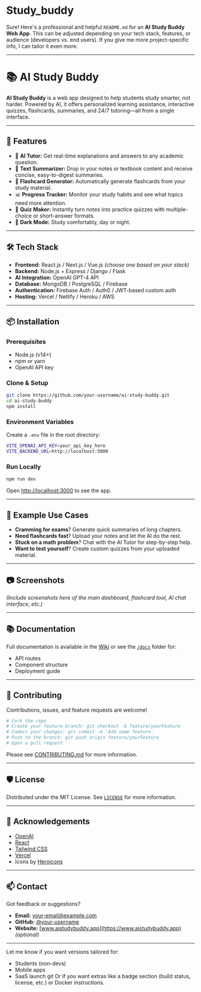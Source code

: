 # Study_buddy
Sure! Here's a professional and helpful `README.md` for an **AI Study Buddy Web App**. This can be adjusted depending on your tech stack, features, or audience (developers vs. end users). If you give me more project-specific info, I can tailor it even more.

---

# 📚 AI Study Buddy

**AI Study Buddy** is a web app designed to help students study smarter, not harder. Powered by AI, it offers personalized learning assistance, interactive quizzes, flashcards, summaries, and 24/7 tutoring—all from a single interface.

---

## 🚀 Features

* 🧠 **AI Tutor:** Get real-time explanations and answers to any academic question.
* 📄 **Text Summarizer:** Drop in your notes or textbook content and receive concise, easy-to-digest summaries.
* 🎴 **Flashcard Generator:** Automatically generate flashcards from your study material.
* 📊 **Progress Tracker:** Monitor your study habits and see what topics need more attention.
* 🎯 **Quiz Maker:** Instantly turn notes into practice quizzes with multiple-choice or short-answer formats.
* 🌙 **Dark Mode:** Study comfortably, day or night.

---

## 🛠️ Tech Stack

* **Frontend:** React.js / Next.js / Vue.js *(choose one based on your stack)*
* **Backend:** Node.js + Express / Django / Flask
* **AI Integration:** OpenAI GPT-4 API
* **Database:** MongoDB / PostgreSQL / Firebase
* **Authentication:** Firebase Auth / Auth0 / JWT-based custom auth
* **Hosting:** Vercel / Netlify / Heroku / AWS

---

## 📦 Installation

### Prerequisites

* Node.js (v14+)
* npm or yarn
* OpenAI API key

### Clone & Setup

```bash
git clone https://github.com/your-username/ai-study-buddy.git
cd ai-study-buddy
npm install
```

### Environment Variables

Create a `.env` file in the root directory:

```bash
VITE_OPENAI_API_KEY=your_api_key_here
VITE_BACKEND_URL=http://localhost:5000
```

### Run Locally

```bash
npm run dev
```

Open [http://localhost:3000](http://localhost:3000) to see the app.

---

## 🧪 Example Use Cases

* **Cramming for exams**? Generate quick summaries of long chapters.
* **Need flashcards fast**? Upload your notes and let the AI do the rest.
* **Stuck on a math problem**? Chat with the AI Tutor for step-by-step help.
* **Want to test yourself**? Create custom quizzes from your uploaded material.

---

## 📷 Screenshots

*(Include screenshots here of the main dashboard, flashcard tool, AI chat interface, etc.)*

---

## 📚 Documentation

Full documentation is available in the [Wiki](https://github.com/your-username/ai-study-buddy/wiki) or see the [`/docs`](./docs) folder for:

* API routes
* Component structure
* Deployment guide

---

## 🤝 Contributing

Contributions, issues, and feature requests are welcome!

```bash
# Fork the repo
# Create your feature branch: git checkout -b feature/yourFeature
# Commit your changes: git commit -m 'Add some feature'
# Push to the branch: git push origin feature/yourFeature
# Open a pull request
```

Please see [CONTRIBUTING.md](./CONTRIBUTING.md) for more information.

---

## 🛡️ License

Distributed under the MIT License. See [`LICENSE`](./LICENSE) for more information.

---

## 🙌 Acknowledgements

* [OpenAI](https://openai.com/)
* [React](https://reactjs.org/)
* [Tailwind CSS](https://tailwindcss.com/)
* [Vercel](https://vercel.com/)
* Icons by [Heroicons](https://heroicons.com/)

---

## 📫 Contact

Got feedback or suggestions?

* **Email:** [your-email@example.com](mailto:your-email@example.com)
* **GitHub:** [@your-username](https://github.com/your-username)
* **Website:** [www.aistudybuddy.app](https://www.aistudybuddy.app) *(optional)*

---

Let me know if you want versions tailored for:

* Students (non-devs)
* Mobile apps
* SaaS launch
git
Or if you want extras like a badge section (build status, license, etc.) or Docker instructions.
